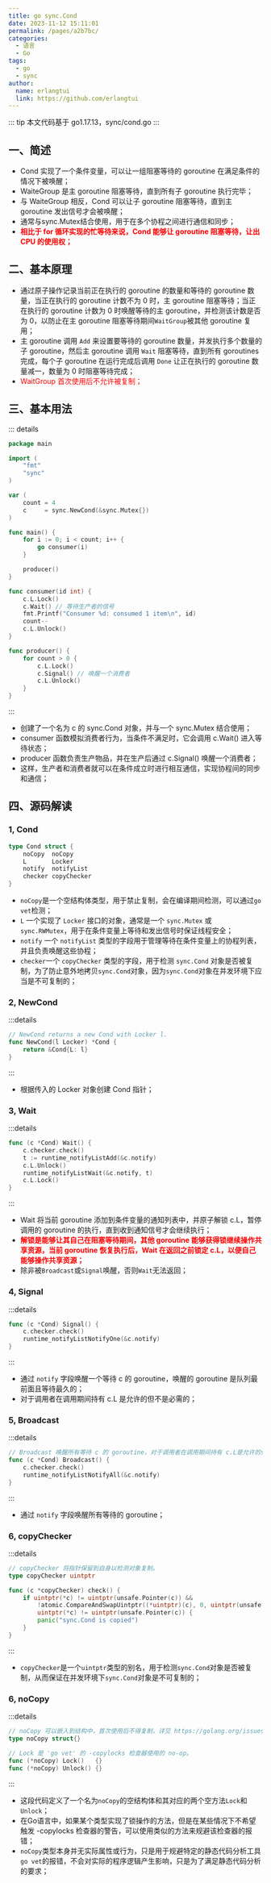 ```yaml
---
title: go sync.Cond
date: 2023-11-12 15:11:01
permalink: /pages/a2b7bc/
categories:
  - 语言
  - Go
tags:
  - go
  - sync
author: 
  name: erlangtui
  link: https://github.com/erlangtui
---
```


::: tip
本文代码基于 go1.17.13，sync/cond.go
:::
## 一、简述
* Cond 实现了一个条件变量，可以让一组阻塞等待的 goroutine 在满足条件的情况下被唤醒；
* WaiteGroup 是主 goroutine 阻塞等待，直到所有子 goroutine 执行完毕；
* 与 WaiteGroup 相反，Cond 可以让子 goroutine 阻塞等待，直到主 goroutine 发出信号才会被唤醒；
* 通常与sync.Mutex结合使用，用于在多个协程之间进行通信和同步；
* <span style="color: red;">**相比于 for 循环实现的忙等待来说，Cond 能够让 goroutine 阻塞等待，让出 CPU 的使用权；**</span>

## 二、基本原理
* 通过原子操作记录当前正在执行的 goroutine 的数量和等待的 goroutine 数量，当正在执行的 goroutine 计数不为 0 时，主 goroutine 阻塞等待；当正在执行的 goroutine 计数为 0 时唤醒等待的主 goroutine，并检测该计数是否为 0，以防止在主 goroutine 阻塞等待期间`WaitGroup`被其他 goroutine 复用；
* 主 goroutine 调用 `Add` 来设置要等待的 goroutine 数量，并发执行多个数量的子 goroutine，然后主 goroutine 调用 `Wait` 阻塞等待，直到所有 goroutines 完成，每个子 goroutine 在运行完成后调用 `Done` 让正在执行的 goroutine 数量减一，数量为 0 时阻塞等待完成；
* <span style="color: red;">WaitGroup 首次使用后不允许被复制；</span>

## 三、基本用法
::: details
```go
package main

import (
	"fmt"
	"sync"
)

var (
	count = 4
	c     = sync.NewCond(&sync.Mutex{})
)

func main() {
	for i := 0; i < count; i++ {
		go consumer(i)
	}

	producer()
}

func consumer(id int) {
	c.L.Lock()
    c.Wait() // 等待生产者的信号
    fmt.Printf("Consumer %d: consumed 1 item\n", id)
    count--
	c.L.Unlock()
}

func producer() {
	for count > 0 {
		c.L.Lock()
		c.Signal() // 唤醒一个消费者
		c.L.Unlock()
	}
}
```
:::
* 创建了一个名为 c 的 sync.Cond 对象，并与一个 sync.Mutex 结合使用；
* consumer 函数模拟消费者行为，当条件不满足时，它会调用 c.Wait() 进入等待状态；
* producer 函数负责生产物品，并在生产后通过 c.Signal() 唤醒一个消费者；
* 这样，生产者和消费者就可以在条件成立时进行相互通信，实现协程间的同步和通信；

## 四、源码解读
### 1, Cond
```go
type Cond struct {
	noCopy  noCopy
	L       Locker
	notify  notifyList
	checker copyChecker
}
```
* `noCopy`是一个空结构体类型，用于禁止复制，会在编译期间检测，可以通过`go vet`检测；
* `L` 一个实现了 `Locker` 接口的对象，通常是一个 `sync.Mutex` 或 `sync.RWMutex`，用于在条件变量上等待和发出信号时保证线程安全；
* `notify` 一个 `notifyList` 类型的字段用于管理等待在条件变量上的协程列表，并且负责唤醒这些协程；
* `checker`一个 `copyChecker` 类型的字段，用于检测 `sync.Cond` 对象是否被复制，为了防止意外地拷贝`sync.Cond`对象，因为`sync.Cond`对象在并发环境下应当是不可复制的；

### 2, NewCond
:::details
```go
// NewCond returns a new Cond with Locker l.
func NewCond(l Locker) *Cond {
	return &Cond{L: l}
}
```
:::
* 根据传入的 Locker 对象创建 Cond 指针；

### 3, Wait
:::details
```go
func (c *Cond) Wait() {
	c.checker.check()
	t := runtime_notifyListAdd(&c.notify)
	c.L.Unlock()
	runtime_notifyListWait(&c.notify, t)
	c.L.Lock()
}
```
:::
* Wait 将当前 goroutine 添加到条件变量的通知列表中，并原子解锁 c.L，暂停调用的 goroutine 的执行，直到收到通知信号才会继续执行；
* <span style="color: red;">**解锁是能够让其自己在阻塞等待期间，其他 goroutine 能够获得锁继续操作共享资源，当前 goroutine 恢复执行后，Wait 在返回之前锁定 c.L，以便自己能够操作共享资源；**</span>
* 除非被`Broadcast`或`Signal`唤醒，否则`Wait`无法返回；

### 4, Signal
:::details
```go
func (c *Cond) Signal() {
	c.checker.check()
	runtime_notifyListNotifyOne(&c.notify)
}
```
:::
* 通过 `notify` 字段唤醒一个等待 c 的 goroutine，唤醒的 goroutine 是队列最前面且等待最久的；
* 对于调用者在调用期间持有 c.L 是允许的但不是必需的；

### 5, Broadcast
:::details
```go
// Broadcast 唤醒所有等待 c 的 goroutine，对于调用者在调用期间持有 c.L是允许的但不是必需的。
func (c *Cond) Broadcast() {
	c.checker.check()
	runtime_notifyListNotifyAll(&c.notify)
}
```
:::
* 通过 `notify` 字段唤醒所有等待的 goroutine；

### 6, copyChecker
:::details
```go
// copyChecker 将指针保留到自身以检测对象复制。
type copyChecker uintptr

func (c *copyChecker) check() {
	if uintptr(*c) != uintptr(unsafe.Pointer(c)) &&
		!atomic.CompareAndSwapUintptr((*uintptr)(c), 0, uintptr(unsafe.Pointer(c))) &&
		uintptr(*c) != uintptr(unsafe.Pointer(c)) {
		panic("sync.Cond is copied")
	}
}
```
:::
* `copyChecker`是一个`uintptr`类型的别名，用于检测`sync.Cond`对象是否被复制，从而保证在并发环境下`sync.Cond`对象是不可复制的；

### 6, noCopy
:::details
```go
// noCopy 可以嵌入到结构中，首次使用后不得复制，详见 https://golang.org/issues/8005#issuecomment-190753527
type noCopy struct{}

// Lock 是 'go vet' 的 -copylocks 检查器使用的 no-op。
func (*noCopy) Lock()   {}
func (*noCopy) Unlock() {}
```
:::
* 这段代码定义了一个名为`noCopy`的空结构体和其对应的两个空方法`Lock`和`Unlock`；
* 在Go语言中，如果某个类型实现了锁操作的方法，但是在某些情况下不希望触发 -copylocks 检查器的警告，可以使用类似的方法来规避该检查器的报错；
* `noCopy`类型本身并无实际属性或行为，只是用于规避特定的静态代码分析工具`go vet`的报错，不会对实际的程序逻辑产生影响，只是为了满足静态代码分析的要求；